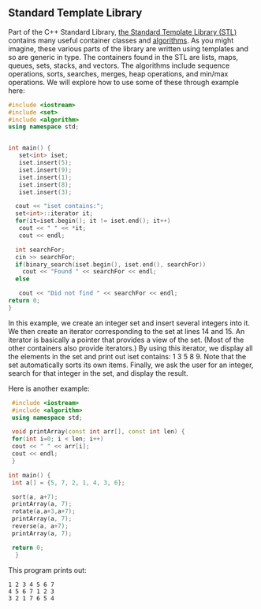 ## Standard Template Library

Part of the C++ Standard Library, [the Standard Template Library (STL)](http://www.cplusplus.com/reference/stl/) contains many useful
container classes and [algorithms](http://www.cplusplus.com/reference/algorithm/). As you might imagine, these various parts of the library are
written using templates and so are generic in type. The containers found in the STL are lists,
maps, queues, sets, stacks, and vectors. The algorithms include sequence operations, sorts,
searches, merges, heap operations, and min/max operations. We will explore how to use some
of these through example here:
```cpp
#include <iostream>
#include <set>
#include <algorithm>
using namespace std;


int main() {
   set<int> iset;
   iset.insert(5);
   iset.insert(9);
   iset.insert(1);
   iset.insert(8);
   iset.insert(3);

  cout << "iset contains:";
  set<int>::iterator it;
  for(it=iset.begin(); it != iset.end(); it++)
   cout << " " << *it;
   cout << endl;

  int searchFor;
  cin >> searchFor;
  if(binary_search(iset.begin(), iset.end(), searchFor))
    cout << "Found " << searchFor << endl;
  else

   cout << "Did not find " << searchFor << endl;
return 0;
}
```
In this example, we create an integer set and insert several integers into it. We then create an
iterator corresponding to the set at lines 14 and 15. An iterator is basically a pointer that
provides a view of the set. (Most of the other containers also provide iterators.) By using this
iterator, we display all the elements in the set and print out iset contains: 1 3 5 8 9. Note
that the set automatically sorts its own items. Finally, we ask the user for an integer, search
for that integer in the set, and display the result.


Here is another example:
```cpp
 #include <iostream>
 #include <algorithm>
 using namespace std;

 void printArray(const int arr[], const int len) {
 for(int i=0; i < len; i++)
 cout << " " << arr[i];
 cout << endl;
 }

int main() {
 int a[] = {5, 7, 2, 1, 4, 3, 6};

 sort(a, a+7);
 printArray(a, 7);
 rotate(a,a+3,a+7);
 printArray(a, 7);
 reverse(a, a+7);
 printArray(a, 7);

 return 0;
  }
 ```
This program prints out:
```
1 2 3 4 5 6 7
4 5 6 7 1 2 3
3 2 1 7 6 5 4
```
